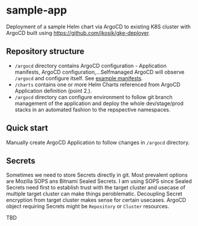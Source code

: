 # sample-app
Deployment of a sample Helm chart via ArgoCD to existing K8S cluster with ArgoCD built using https://github.com/jkosik/gke-deployer.


## Repository structure
- `/argocd` directory contains ArgoCD configuration - Application manifests, ArgoCD configuration,...Selfmanaged ArgoCD will observe `/argocd` and configure itself. See [example manifests](https://argoproj.github.io/argo-cd/operator-manual/declarative-setup/#atomic-configuration).
- `/charts` contains one or more Helm Charts referenced from ArgoCD Application definition (point 2.).
- `/argocd` directory can configure environment to follow git branch management of the application and deploy the whole dev/stage/prod stacks in an automated fashion to the repspective namespaces.

## Quick start
Manually create ArgoCD Application to follow changes in `/argocd` directory.

## Secrets
Sometimes we need to store Secrets directly in git. Most prevalent options are Mozilla SOPS ans Bitnami Sealed Secrets. I am using SOPS since Sealed Secrets need first to establish trust with the target cluster and usecase of multiple target cluster can make things peroblematic. Decoupling Secret encryption from target cluster makes sense for certain usecases.
ArgoCD object requiring Secrets might be `Repository` or `Cluster` resources.

TBD
